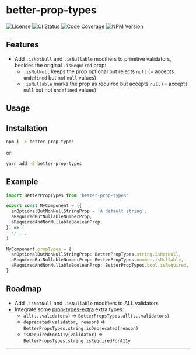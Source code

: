 # better-prop-types

[![License][img-license]][lnk-license]
[![CI Status][img-github]][lnk-github]
[![Code Coverage][img-codecov]][lnk-codecov]
[![NPM Version][img-npm]][lnk-npm]

## Features

- Add `.isNotNull` and `.isNullable` modifiers to primitive validators, besides the original `.isRequired` prop:
  - `.isNotNull` keeps the prop optional but rejects `null` (= accepts `undefined` but not `null` values)
  - `.isNullable` marks the prop as required but accepts `null` (= accepts `null` but not `undefined` values)

## Usage

## Installation

```sh
npm i -E better-prop-types
```

or:

```sh
yarn add -E better-prop-types
```

## Example

```ts
import BetterPropTypes from 'better-prop-types'

export const MyComponent = ({
  anOptionalButNonNullStringProp = 'A default string',
  aRequiredButNullableNumberProp,
  aRequiredAndNonNullableBooleanProp,
}) => (
  // ...
)

MyComponent.propTypes = {
  anOptionalButNonNullStringProp: BetterPropTypes.string.isNotNull,
  aRequiredButNullableNumberProp: BetterPropTypes.number.isNullable,
  aRequiredAndNonNullableBooleanProp: BetterPropTypes.bool.isRequired,
}
```

## Roadmap

- Add `.isNotNull` and `.isNullable` modifiers to ALL validators
- Integrate some [prop-types-extra](https://github.com/react-bootstrap/prop-types-extra) extra types:
  - `all(...validators)` => `BetterPropsTypes.all(...validators)`
  - `deprecated(validator, reason)` => `BetterPropsTypes.string.isDeprecated(reason)`
  - `isRequiredForA11y(validator)` => `BetterPropsTypes.string.isRequiredForA11y`

---

[img-codecov]: https://img.shields.io/codecov/c/github/ivangabriele/better-prop-types/alpha?style=flat-square
[img-github]: https://img.shields.io/github/workflow/status/ivangabriele/better-prop-types/Check/alpha?style=flat-square
[img-license]: https://img.shields.io/github/license/ivangabriele/better-prop-types?style=flat-square
[img-npm]: https://img.shields.io/npm/v/@ivangabriele/better-prop-types?style=flat-square
[lnk-codecov]: https://codecov.io/gh/ivangabriele/better-prop-types/branch/alpha
[lnk-github]: https://github.com/ivangabriele/better-prop-types/actions?query=branch%3Aalpha++
[lnk-license]: https://github.com/ivangabriele/better-prop-types/blob/alpha/LICENSE
[lnk-npm]: https://www.npmjs.com/package/@ivangabriele/better-prop-types
